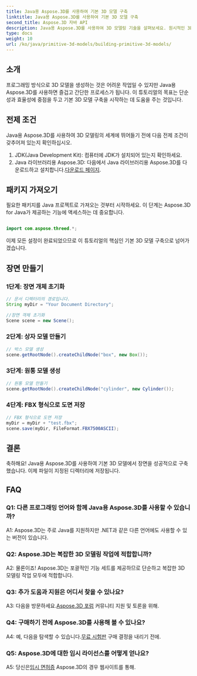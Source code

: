 ```yaml
---
title: Java용 Aspose.3D를 사용하여 기본 3D 모델 구축
linktitle: Java용 Aspose.3D를 사용하여 기본 3D 모델 구축
second_title: Aspose.3D 자바 API
description: Java용 Aspose.3D를 사용하여 3D 모델링 기술을 살펴보세요. 원시적인 3D 모델을 손쉽게 구축하고 창의력을 발휘하는 방법을 알아보세요.
type: docs
weight: 10
url: /ko/java/primitive-3d-models/building-primitive-3d-models/
---
```

## 소개

프로그래밍 방식으로 3D 모델을 생성하는 것은 어려운 작업일 수 있지만 Java용 Aspose.3D를 사용하면 즐겁고 간단한 프로세스가 됩니다. 이 튜토리얼의 목표는 단순성과 효율성에 중점을 두고 기본 3D 모델 구축을 시작하는 데 도움을 주는 것입니다.

## 전제 조건

Java용 Aspose.3D를 사용하여 3D 모델링의 세계에 뛰어들기 전에 다음 전제 조건이 갖추어져 있는지 확인하십시오.

1. JDK(Java Development Kit): 컴퓨터에 JDK가 설치되어 있는지 확인하세요.
2.  Java 라이브러리용 Aspose.3D: 다음에서 Java 라이브러리용 Aspose.3D를 다운로드하고 설치합니다.[다운로드 페이지](https://releases.aspose.com/3d/java/).

## 패키지 가져오기

필요한 패키지를 Java 프로젝트로 가져오는 것부터 시작하세요. 이 단계는 Aspose.3D for Java가 제공하는 기능에 액세스하는 데 중요합니다.

```java

import com.aspose.threed.*;
```

이제 모든 설정이 완료되었으므로 이 튜토리얼의 핵심인 기본 3D 모델 구축으로 넘어가겠습니다.

## 장면 만들기

### 1단계: 장면 개체 초기화

```java
// 문서 디렉터리의 경로입니다.
String myDir = "Your Document Directory";

//장면 객체 초기화
Scene scene = new Scene();
```

### 2단계: 상자 모델 만들기

```java
// 박스 모델 생성
scene.getRootNode().createChildNode("box", new Box());
```

### 3단계: 원통 모델 생성

```java
// 원통 모델 만들기
scene.getRootNode().createChildNode("cylinder", new Cylinder());
```

### 4단계: FBX 형식으로 도면 저장

```java
// FBX 형식으로 도면 저장
myDir = myDir + "test.fbx";
scene.save(myDir, FileFormat.FBX7500ASCII);
```

## 결론

축하해요! Java용 Aspose.3D를 사용하여 기본 3D 모델에서 장면을 성공적으로 구축했습니다. 이제 파일이 지정된 디렉터리에 저장됩니다.

## FAQ

### Q1: 다른 프로그래밍 언어와 함께 Java용 Aspose.3D를 사용할 수 있습니까?

A1: Aspose.3D는 주로 Java를 지원하지만 .NET과 같은 다른 언어에도 사용할 수 있는 버전이 있습니다.

### Q2: Aspose.3D는 복잡한 3D 모델링 작업에 적합합니까?

A2: 물론이죠! Aspose.3D는 포괄적인 기능 세트를 제공하므로 단순하고 복잡한 3D 모델링 작업 모두에 적합합니다.

### Q3: 추가 도움과 지원은 어디서 찾을 수 있나요?

 A3: 다음을 방문하세요.[Aspose.3D 포럼](https://forum.aspose.com/c/3d/18) 커뮤니티 지원 및 토론을 위해.

### Q4: 구매하기 전에 Aspose.3D를 사용해 볼 수 있나요?

 A4: 예, 다음을 탐색할 수 있습니다.[무료 시험판](https://releases.aspose.com/) 구매 결정을 내리기 전에.

### Q5: Aspose.3D에 대한 임시 라이선스를 어떻게 얻나요?

 A5: 당신은[임시 면허증](https://purchase.aspose.com/temporary-license/) Aspose.3D의 경우 웹사이트를 통해.